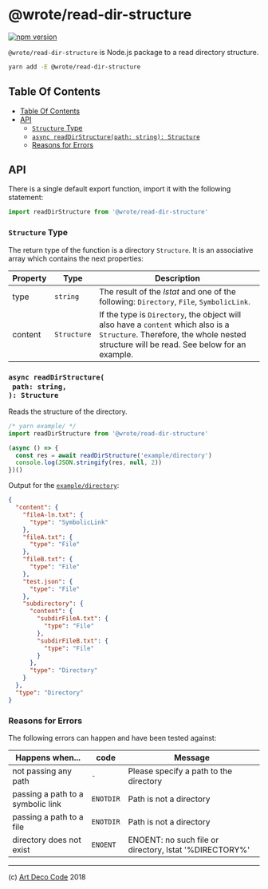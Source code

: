 # @wrote/read-dir-structure

[![npm version](https://badge.fury.io/js/@wrote/read-dir-structure.svg)](https://badge.fury.io/js/@wrote/read-dir-structure)

`@wrote/read-dir-structure` is Node.js package to a read directory structure.

```sh
yarn add -E @wrote/read-dir-structure
```

## Table Of Contents

- [Table Of Contents](#table-of-contents)
- [API](#api)
  * [`Structure` Type](#structure-type)
  * [`async readDirStructure(path: string): Structure`](#async-readdirstructurepath-string-structure)
  * [Reasons for Errors](#reasons-for-errors)

## API

There is a single default export function, import it with the following statement:

```js
import readDirStructure from '@wrote/read-dir-structure'
```

### `Structure` Type

The return type of the function is a directory `Structure`. It is an associative array which contains the next properties:

| Property | Type | Description |
| -------- | ---- | ----------- |
| type | `string` | The result of the _lstat_ and one of the following: `Directory`, `File`, `SymbolicLink`. |
| content | `Structure` | If the type is `Directory`, the object will also have a `content` which also is a `Structure`. Therefore, the whole nested structure will be read. See below for an example. |


### `async readDirStructure(`<br/>&nbsp;&nbsp;`path: string,`<br/>`): Structure`

Reads the structure of the directory.

```javascript
/* yarn example/ */
import readDirStructure from '@wrote/read-dir-structure'

(async () => {
  const res = await readDirStructure('example/directory')
  console.log(JSON.stringify(res, null, 2))
})()
```

Output for the [`example/directory`](example/directory):

```json
{
  "content": {
    "fileA-ln.txt": {
      "type": "SymbolicLink"
    },
    "fileA.txt": {
      "type": "File"
    },
    "fileB.txt": {
      "type": "File"
    },
    "test.json": {
      "type": "File"
    },
    "subdirectory": {
      "content": {
        "subdirFileA.txt": {
          "type": "File"
        },
        "subdirFileB.txt": {
          "type": "File"
        }
      },
      "type": "Directory"
    }
  },
  "type": "Directory"
}
```

### Reasons for Errors

The following errors can happen and have been tested against:

| Happens when... | code | Message |
| --------------- | ---- | ------- |
| not passing any path | `-` | Please specify a path to the directory |
| passing a path to a symbolic link | `ENOTDIR` | Path is not a directory |
| passing a path to a file | `ENOTDIR` | Path is not a directory |
| directory does not exist | `ENOENT` | ENOENT: no such file or directory, lstat '%DIRECTORY%' |

---

(c) [Art Deco Code][1] 2018

[1]: https://artdeco.bz
